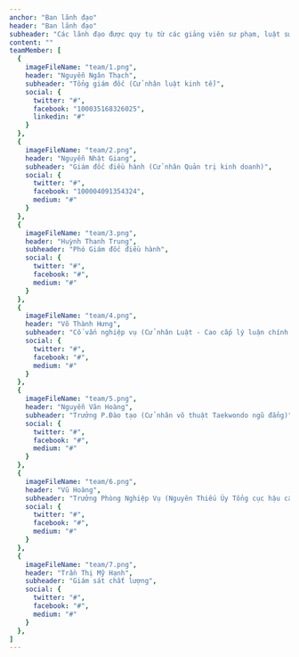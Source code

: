 ```yaml
---
anchor: "Ban lãnh đạo"
header: "Ban lãnh đạo"
subheader: "Các lãnh đạo được quy tụ từ các giảng viên sư phạm, luật sư… đặc biệt là đội ngũ sĩ quan trong lực lượng Bộ đội và Công an, phần lớn là những cán bộ nghiệp vụ, kiểm soát, trinh sát, đặc công, là lực lượng đặc biệt tinh nhuệ đã từng hoạt động nhiều năm cho sự nghiệp bảo vệ tổ quốc."
content: ""
teamMember: [
  {
    imageFileName: "team/1.png",
    header: "Nguyễn Ngân Thạch",
    subheader: "Tổng giám đốc (Cử nhân luật kinh tế)",
    social: {
      twitter: "#",
      facebook: "100035168326025",
      linkedin: "#"
    }
  },
  {
    imageFileName: "team/2.png",
    header: "Nguyễn Nhật Giang",
    subheader: "Giám đốc điều hành (Cử nhân Quản trị kinh doanh)",
    social: {
      twitter: "#",
      facebook: "100004091354324",
      medium: "#"
    }
  },
  {
    imageFileName: "team/3.png",
    header: "Huỳnh Thanh Trung",
    subheader: "Phó Giám đốc điều hành",
    social: {
      twitter: "#",
      facebook: "#",
      medium: "#"
    }
  },
  {
    imageFileName: "team/4.png",
    header: "Võ Thành Hưng",
    subheader: "Cố vấn nghiệp vụ (Cử nhân Luật - Cao cấp lý luận chính trị - Nguyên Thanh tra Thành Phố)",
    social: {
      twitter: "#",
      facebook: "#",
      medium: "#"
    }
  },
  {
    imageFileName: "team/5.png",
    header: "Nguyễn Văn Hoàng",
    subheader: "Trưởng P.Đào tạo (Cử nhân võ thuật Taekwondo ngũ đẳng)",
    social: {
      twitter: "#",
      facebook: "#",
      medium: "#"
    }
  },
  {
    imageFileName: "team/6.png",
    header: "Vũ Hoàng",
    subheader: "Trưởng Phòng Nghiệp Vụ (Nguyên Thiếu Úy Tổng cục hậu cần QK7)",
    social: {
      twitter: "#",
      facebook: "#",
      medium: "#"
    }
  },
  {
    imageFileName: "team/7.png",
    header: "Trần Thị Mỹ Hạnh",
    subheader: "Giám sát chất lượng",
    social: {
      twitter: "#",
      facebook: "#",
      medium: "#"
    }
  },
]
---
```

